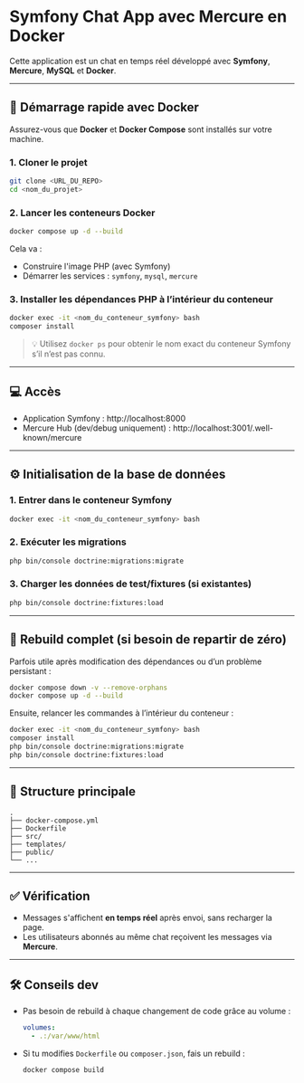# Symfony Chat App avec Mercure en Docker

Cette application est un chat en temps réel développé avec **Symfony**, **Mercure**, **MySQL** et **Docker**.

---

## 🚀 Démarrage rapide avec Docker

Assurez-vous que **Docker** et **Docker Compose** sont installés sur votre machine.

### 1. Cloner le projet

```bash
git clone <URL_DU_REPO>
cd <nom_du_projet>
```

### 2. Lancer les conteneurs Docker

```bash
docker compose up -d --build
```

Cela va :
- Construire l'image PHP (avec Symfony)
- Démarrer les services : `symfony`, `mysql`, `mercure`

### 3. Installer les dépendances PHP à l’intérieur du conteneur

```bash
docker exec -it <nom_du_conteneur_symfony> bash
composer install
```

> 💡 Utilisez `docker ps` pour obtenir le nom exact du conteneur Symfony s’il n’est pas connu.

---

## 💻 Accès

- Application Symfony : http://localhost:8000
- Mercure Hub (dev/debug uniquement) : http://localhost:3001/.well-known/mercure

---

## ⚙️ Initialisation de la base de données

### 1. Entrer dans le conteneur Symfony

```bash
docker exec -it <nom_du_conteneur_symfony> bash
```

### 2. Exécuter les migrations

```bash
php bin/console doctrine:migrations:migrate
```

### 3. Charger les données de test/fixtures (si existantes)

```bash
php bin/console doctrine:fixtures:load
```

---

## 🔁 Rebuild complet (si besoin de repartir de zéro)

Parfois utile après modification des dépendances ou d’un problème persistant :

```bash
docker compose down -v --remove-orphans
docker compose up -d --build
```

Ensuite, relancer les commandes à l’intérieur du conteneur :

```bash
docker exec -it <nom_du_conteneur_symfony> bash
composer install
php bin/console doctrine:migrations:migrate
php bin/console doctrine:fixtures:load
```

---

## 📂 Structure principale

```
.
├── docker-compose.yml
├── Dockerfile
├── src/
├── templates/
├── public/
└── ...
```

---

## ✅ Vérification

- Messages s'affichent **en temps réel** après envoi, sans recharger la page.
- Les utilisateurs abonnés au même chat reçoivent les messages via **Mercure**.

---

## 🛠 Conseils dev

- Pas besoin de rebuild à chaque changement de code grâce au volume :
  ```yml
  volumes:
    - .:/var/www/html
  ```
- Si tu modifies `Dockerfile` ou `composer.json`, fais un rebuild :
  ```bash
  docker compose build
  ```